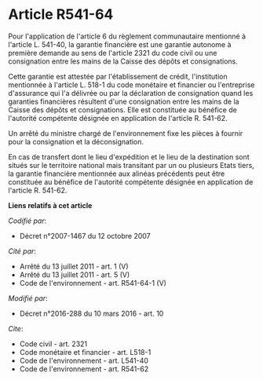 # Article R541-64

Pour l'application de l'article 6 du règlement communautaire mentionné à l'article L. 541-40, la garantie financière est une
garantie autonome à première demande au sens de l'article 2321 du code civil ou une consignation entre les mains de la Caisse
des dépôts et consignations. 

Cette garantie est attestée par l'établissement de crédit, l'institution mentionnée à l'article L. 518-1 du code monétaire et
financier ou l'entreprise d'assurance qui l'a délivrée ou par la déclaration de consignation quand les garanties financières
résultent d'une consignation entre les mains de la Caisse des dépôts et consignations. Elle est constituée au bénéfice de
l'autorité compétente désignée en application de l'article R. 541-62. 

Un arrêté du ministre chargé de l'environnement fixe les pièces à fournir pour la consignation et la déconsignation.

En cas de transfert dont le lieu d'expédition et le lieu de la destination sont situés sur le territoire national mais
transitant par un ou plusieurs Etats tiers, la garantie financière mentionnée aux alinéas précédents peut être constituée au
bénéfice de l'autorité compétente désignée en application de l'article R. 541-62.

**Liens relatifs à cet article**

_Codifié par_:

  - Décret n°2007-1467 du 12 octobre 2007

_Cité par_:

  - Arrêté du 13 juillet 2011 - art. 1 (V)
  - Arrêté du 13 juillet 2011 - art. 5 (V)
  - Code de l'environnement - art. R541-64-1 (V)

_Modifié par_:

  - Décret n°2016-288 du 10 mars 2016 - art. 10

_Cite_:

  - Code civil - art. 2321
  - Code monétaire et financier - art. L518-1
  - Code de l'environnement - art. L541-40
  - Code de l'environnement - art. R541-62
